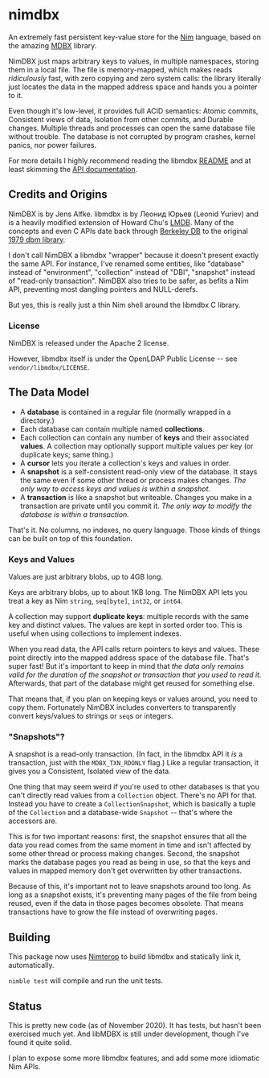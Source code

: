 # nimdbx

An extremely fast persistent key-value store for the [Nim](https://nim-lang.org) language, based on the amazing [MDBX](https://github.com/erthink/libmdbx) library.

NimDBX just maps arbitrary keys to values, in multiple namespaces, storing them in a local file. The file is memory-mapped, which makes reads _ridiculously_ fast, with zero copying and zero system calls: the library literally just locates the data in the mapped address space and hands you a pointer to it.

Even though it's low-level, it provides full ACID semantics: Atomic commits, Consistent views of data, Isolation from other commits, and Durable changes. Multiple threads and processes can open the same database file without trouble. The database is not corrupted by program crashes, kernel panics, nor power failures.

For more details I highly recommend reading the libmdbx [README](https://github.com/erthink/libmdbx/blob/master/README.md) and at least skimming the [API documentation](https://erthink.github.io/libmdbx/).

## Credits and Origins

NimDBX is by Jens Alfke. libmdbx is by Леонид Юрьев (Leonid Yuriev) and is a heavily modified extension of Howard Chu's [LMDB](http://lmdb.tech). Many of the concepts and even C APIs date back through [Berkeley DB](https://en.wikipedia.org/wiki/Berkeley_DB) to the original [1979 dbm library](https://en.wikipedia.org/wiki/DBM_%28computing%29).

I don't call NimDBX a libmdbx "wrapper" because it doesn't present exactly the same API. For instance, I've renamed some entities, like "database" instead of "environment", "collection" instead of "DBI", "snapshot" instead of "read-only transaction". NimDBX also tries to be safer, as befits a Nim API, preventing most dangling pointers and NULL-derefs.

But yes, this is really just a thin Nim shell around the libmdbx C library.

### License

NimDBX is released under the Apache 2 license.

However, libmdbx itself is under the OpenLDAP Public License -- see `vendor/libmdbx/LICENSE`.

## The Data Model

- A **database** is contained in a regular file (normally wrapped in a directory.)
- Each database can contain multiple named **collections**.
- Each collection can contain any number of **keys** and their associated **values**.
  A collection may optionally support multiple values per key (or duplicate keys; same thing.)
- A **cursor** lets you iterate a collection's keys and values in order.
- A **snapshot** is a self-consistent read-only view of the database.
  It stays the same even if some other thread or process makes changes.
  _The only way to access keys and values is within a snapshot._
- A **transaction** is like a snapshot but writeable.
  Changes you make in a transaction are private until you commit it.
  _The only way to modify the database is within a transaction._

That's it. No columns, no indexes, no query language. Those kinds of things can be built on top of this foundation.

### Keys and Values

Values are just arbitrary blobs, up to 4GB long.

Keys are arbitrary blobs, up to about 1KB long. The NimDBX API lets you treat a key as Nim `string`, `seq[byte]`, `int32`, or `int64`.

A collection may support **duplicate keys**: multiple records with the same key and distinct values. The values are kept in sorted order too. This is useful when using collections to implement indexes.

When you read data, the API calls return pointers to keys and values. These point directly into the mapped address space of the database file. That's super fast! But it's important to keep in mind that _the data only remains valid for the duration of the snapshot or transaction that you used to read it._ Afterwards, that part of the database might get reused for something else.

That means that, if you plan on keeping keys or values around, you need to copy them. Fortunately NimDBX includes converters to transparently convert keys/values to strings or `seq`s or integers.

### "Snapshots"?

A snapshot is a read-only transaction. (In fact, in the libmdbx API it _is_ a transaction, just with the `MDBX_TXN_RDONLY` flag.) Like a regular transaction, it gives you a Consistent, Isolated view of the data.

One thing that may seem weird if you're used to other databases is that you can't directly read values from a `Collection` object. There's no API for that. Instead you have to create a `CollectionSnapshot`, which is basically a tuple of the `Collection` and a database-wide `Snapshot` -- that's where the accessors are.

This is for two important reasons: first, the snapshot ensures that all the data you read comes from the same moment in time and isn't affected by some other thread or process making changes. Second, the snapshot marks the database pages you read as being in use, so that the keys and values in mapped memory don't get overwritten by other transactions.

Because of this, it's important not to leave snapshots around too long. As long as a snapshot exists, it's preventing many pages of the file from being reused, even if the data in those pages becomes obsolete. That means transactions have to grow the file instead of overwriting pages.

## Building

This package now uses [Nimterop](https://github.com/nimterop/nimterop) to build libmdbx and statically link it, automatically.

`nimble test` will compile and run the unit tests.

## Status

This is pretty new code (as of November 2020). It has tests, but hasn't been exercised much yet.
And libMDBX is still under development, though I've found it quite solid.

I plan to expose some more libmdbx features, and add some more idiomatic Nim APIs.
